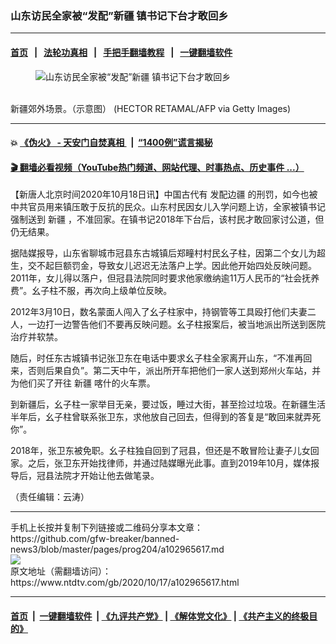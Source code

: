 ### 山东访民全家被“发配”新疆 镇书记下台才敢回乡
------------------------

#### [首页](https://github.com/gfw-breaker/banned-news3/blob/master/README.md) &nbsp;&nbsp;|&nbsp;&nbsp; [法轮功真相](https://github.com/begood0513/basic/blob/master/README.md)  &nbsp;&nbsp;|&nbsp;&nbsp; [手把手翻墙教程](https://github.com/gfw-breaker/guides/wiki)  &nbsp;&nbsp;|&nbsp;&nbsp; [一键翻墙软件](https://github.com/gfw-breaker/nogfw/blob/master/README.md)  



<div><div class="featured_image">
 <figure>
  <img alt="山东访民全家被“发配”新疆 镇书记下台才敢回乡" src="https://i.ntdtv.com/assets/uploads/2020/10/GettyImages-1174664330-800x450.jpg"/>
 </figure><br/>
 <span class="caption">
  新疆郊外场景。（示意图） (HECTOR RETAMAL/AFP via Getty Images)
 </span>
</div>
</div><hr/>

#### 💥 [《伪火》 - 天安门自焚真相 ](http://158.247.195.190:10000/videos/blog/weihuo.html)&nbsp; |&nbsp; [“1400例”谎言揭秘  ](http://158.247.195.190:10000/videos/blog/jiexi1400.html)

#### [ 🎬  翻墙必看视频（YouTube热门频道、网站代理、时事热点、历史事件 ...）](https://github.com/gfw-breaker/links/blob/master/banned.md)

<div><div class="post_content" itemprop="articleBody">
 <p>
  【新唐人北京时间2020年10月18日讯】中国古代有
  <ok href="https://www.ntdtv.com/gb/发配边疆.htm">
   发配边疆
  </ok>
  的刑罚，如今也被中共官员用来镇压敢于反抗的民众。山东村民因女儿入学问题上访，全家被镇书记强制送到
  <ok href="https://www.ntdtv.com/gb/新疆.htm">
   新疆
  </ok>
  ，不准回家。在镇书记2018年下台后，该村民才敢回家讨公道，但仍无结果。
 </p>
 <p>
  据陆媒报导，山东省聊城市冠县东古城镇后郑疃村村民幺子柱，因第二个女儿为超生，交不起巨额罚金，导致女儿迟迟无法落户上学。因此他开始四处反映问题。2011年，女儿得以落户，但冠县法院同时要求他家缴纳逾11万人民币的“社会抚养费”。幺子柱不服，再次向上级单位反映。
 </p>
 <p>
  2012年3月10日，数名蒙面人闯入了幺子柱家中，持钢管等工具殴打他们夫妻二人，一边打一边警告他们不要再反映问题。幺子柱报案后，被当地派出所送到医院治疗并软禁。
 </p>
 <p>
  随后，时任东古城镇书记张卫东在电话中要求幺子柱全家离开山东，“不准再回来，否则后果自负”。第二天中午，派出所开车把他们一家人送到郑州火车站，并为他们买了开往
  <ok href="https://www.ntdtv.com/gb/新疆.htm">
   新疆
  </ok>
  喀什的火车票。
 </p>
 <p>
  到新疆后，幺子柱一家举目无亲，要过饭，睡过大街，甚至捡过垃圾。在新疆生活半年后，幺子柱曾联系张卫东，求他放自己回去，但得到的答复是“敢回来就弄死你”。
 </p>
 <p>
  2018年，张卫东被免职。幺子柱独自回到了冠县，但还是不敢冒险让妻子儿女回家。之后，张卫东开始找律师，并通过陆媒曝光此事。直到2019年10月，媒体报导后，冠县法院才开始让他去做笔录。
 </p>
 <p>
  （责任编辑：云涛）
 </p>
 <div class="single_ad">
 </div>
</div>
</div>
<hr/>
手机上长按并复制下列链接或二维码分享本文章：<br/>
https://github.com/gfw-breaker/banned-news3/blob/master/pages/prog204/a102965617.md <br/>
<a href='https://github.com/gfw-breaker/banned-news3/blob/master/pages/prog204/a102965617.md'><img src='https://github.com/gfw-breaker/banned-news3/blob/master/pages/prog204/a102965617.md.png'/></a> <br/>
原文地址（需翻墙访问）：https://www.ntdtv.com/gb/2020/10/17/a102965617.html


------------------------
#### [首页](https://github.com/gfw-breaker/banned-news3/blob/master/README.md) &nbsp;|&nbsp; [一键翻墙软件](https://github.com/gfw-breaker/nogfw/blob/master/README.md) &nbsp;| [《九评共产党》](https://github.com/gfw-breaker/9ping.md/blob/master/README.md#九评之一评共产党是什么) | [《解体党文化》](https://github.com/gfw-breaker/jtdwh.md/blob/master/README.md) | [《共产主义的终极目的》](https://github.com/gfw-breaker/gczydzjmd.md/blob/master/README.md)


<img src='http://gfw-breaker.win/banned-news3/pages/prog204/a102965617.md' width='0px' height='0px'/>